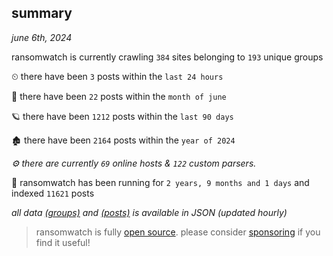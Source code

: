 
## summary
_june 6th, 2024_

ransomwatch is currently crawling `384` sites belonging to `193` unique groups

⏲ there have been `3` posts within the `last 24 hours`

🦈 there have been `22` posts within the `month of june`

🪐 there have been `1212` posts within the `last 90 days`

🏚 there have been `2164` posts within the `year of 2024`

_⚙️ there are currently `69` online hosts & `122` custom parsers._

🦕 ransomwatch has been running for `2 years, 9 months and 1 days` and indexed `11621` posts

_all data  [(groups)](http://ransomwhat.telemetry.ltd/groups) and [(posts)](http://ransomwhat.telemetry.ltd/posts) is available in JSON (updated hourly)_

> ransomwatch is fully [open source](https://github.com/joshhighet/ransomwatch#ransomwatch--). please consider [sponsoring](https://github.com/sponsors/joshhighet) if you find it useful!
